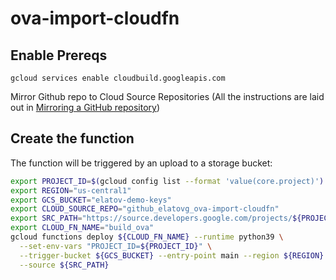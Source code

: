 # ova-import-cloudfn

## Enable Prereqs
```
gcloud services enable cloudbuild.googleapis.com
```

Mirror Github repo to Cloud Source Repositories (All the instructions are laid out in [Mirroring a GitHub repository](https://cloud.google.com/source-repositories/docs/mirroring-a-github-repository))

## Create the function
The function will be triggered by an upload to a storage bucket:

```bash
export PROJECT_ID=$(gcloud config list --format 'value(core.project)')
export REGION="us-central1"
export GCS_BUCKET="elatov-demo-keys"
export CLOUD_SOURCE_REPO="github_elatovg_ova-import-cloudfn"
export SRC_PATH="https://source.developers.google.com/projects/${PROJECT_ID}/repos/${CLOUD_SOURCE_REPO}/moveable-aliases/main/paths/app"
export CLOUD_FN_NAME="build_ova"
gcloud functions deploy ${CLOUD_FN_NAME} --runtime python39 \
  --set-env-vars "PROJECT_ID=${PROJECT_ID}" \
  --trigger-bucket ${GCS_BUCKET} --entry-point main --region ${REGION} \
  --source ${SRC_PATH}
```